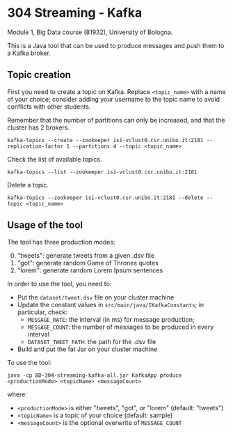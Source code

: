 # 304 Streaming - Kafka

Module 1, Big Data course (81932), University of Bologna.

This is a Java tool that can be used to produce messages and push them to a Kafka broker.

## Topic creation

First you need to create a topic on Kafka.
Replace ```<topic_name>``` with a name of your choice; 
consider adding your username to the topic name to avoid conflicts with other students.

Remember that the number of partitions can only be increased, and that the cluster has 2 brokers.

```kafka-topics --create --zookeeper isi-vclust0.csr.unibo.it:2181 --replication-factor 1 --partitions 4 --topic <topic_name>```

Check the list of available topics.

```kafka-topics --list --zookeeper isi-vclust0.csr.unibo.it:2181```

Delete a topic.

```kafka-topics --zookeeper isi-vclust0.csr.unibo.it:2181 --delete --topic <topic_name>```

## Usage of the tool

The tool has three production modes:

0. "tweets": generate tweets from a given .dsv file
0. "got": generate random Game of Thrones quotes
0. "lorem": generate random Lorem Ipsum sentences

In order to use the tool, you need to:

- Put the  ```dataset/tweet.dsv``` file on your cluster machine
- Update the constant values in ```src/main/java/IKafkaConstants```; in particular, check:
  - ```MESSAGE_RATE```: the interval (in ms) for message production;
  - ```MESSAGE_COUNT```: the number of messages to be produced in every interval
  - ```DATASET_TWEET_PATH```: the path for the .dsv file
- Build and put the fat Jar on your cluster machine

To use the tool:

```java -cp BD-304-streaming-kafka-all.jar KafkaApp produce <productionMode> <topicName> <messageCount>```

where:

- ```<productionMode>``` is either "tweets", "got", or "lorem" (default: "tweets")
- ```<topicName>``` is a topic of your choice (default: sample)
- ```<messageCount>``` is the optional overwrite of ```MESSAGE_COUNT```